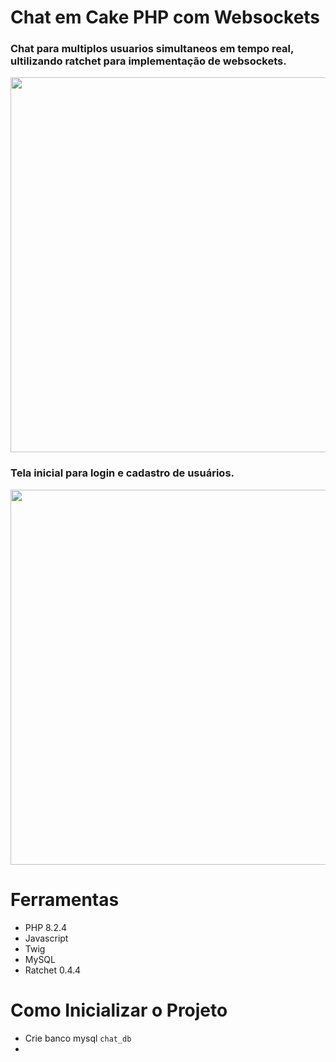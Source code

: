 <h1>Chat em Cake PHP com Websockets</h1>

### Chat para multiplos usuarios simultaneos em tempo real, ultilizando ratchet para implementação de websockets.

<p align="center">
<img width="600px" src="https://github.com/user-attachments/assets/1e910666-1db7-4b74-ac26-60d0651a3694">
</p>

### Tela inicial para login e cadastro de usuários.

<p align="center">
<img width="600px" src="https://github.com/user-attachments/assets/6e3ad10a-439d-40c3-ba57-af937f9a6190">
</p>

# Ferramentas
* PHP 8.2.4
* Javascript
* Twig
* MySQL
* Ratchet 0.4.4

# Como Inicializar o Projeto
* Crie banco mysql ```chat_db```
* 
